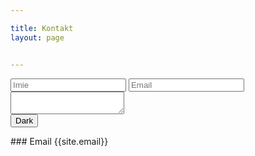 ```yaml
---

title: Kontakt
layout: page


---
```

<div class="row m-5">
  <div class="col-md-12">
    <form method="POST" action="https://formspree.io/codepc@interia.pl">
      <div class="input-group mb-3">
        <input type="text" class="form-control" placeholder="Imie" aria-label="Username" aria-describedby="basic-addon1"
          name="name">
          <input type="email" class="form-control" placeholder="Email" aria-label="Username" aria-describedby="basic-addon1"
          name="email">
        <textarea class="form-control" aria-label="With textarea"></textarea>
      </div>
      <button type="submit" class="btn btn-outline-dark">Dark</button>
    </form>
  </div>
</div>
### Email
{{site.email}}